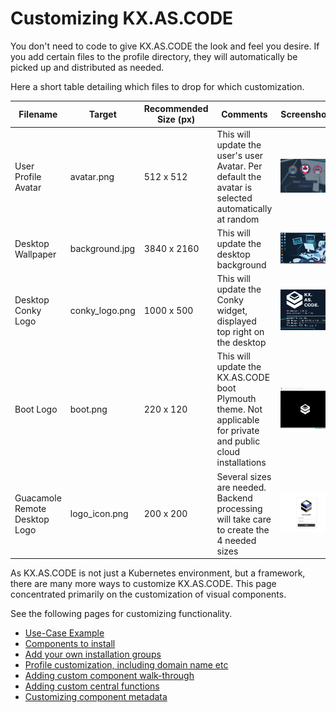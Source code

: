 # Customizing KX.AS.CODE

You don't need to code to give KX.AS.CODE the look and feel you desire. If you add certain files to the profile directory, they will automatically be picked up and distributed as needed.

Here a short table detailing which files to drop for which customization.

| Filename | Target | Recommended Size (px) | Comments | Screenshot |
| ---- | ---- | ---- | ---- | ---- |
| User Profile Avatar | avatar.png | 512 x 512 | This will update the user's user Avatar. Per default the avatar is selected automatically at random | ![](../../assets//images/customization_avatar.png) |
| Desktop Wallpaper | background.jpg | 3840 x 2160 | This will update the desktop background | ![](../../assets/images/kx.as.code_desktop.png) |
| Desktop Conky Logo | conky_logo.png | 1000 x 500 | This will update the Conky widget, displayed top right on the desktop | ![](../../assets/images/customization_conky_logo.png) |
| Boot Logo | boot.png | 220 x 120 | This will update the KX.AS.CODE boot Plymouth theme. Not applicable for private and public cloud installations | ![](../../assets/images/customization_boot_screen.png) |
| Guacamole Remote Desktop Logo | logo_icon.png | 200 x 200 | Several sizes are needed. Backend processing will take care to create the 4 needed sizes | ![](../../assets/images/customization_guacamole.png) |

As KX.AS.CODE is not just a Kubernetes environment, but a framework, there are many more ways to customize KX.AS.CODE.
This page concentrated primarily on the customization of visual components.

See the following pages for customizing functionality.

- [Use-Case Example](../../Overview/Use-Case-Example/)
- [Components to install](../../Overview/Application-Library/)
- [Add your own installation groups](../../Deployment/Provisioning-Templates/)
- [Profile customization, including domain name etc](../../Deployment/Configuration-Options/)
- [Adding custom component walk-through](../../Development/Adding-a-Solution/)
- [Adding custom central functions](../../Development/Central-Functions/)
- [Customizing component metadata](../../Development/Solution-Metadata/)